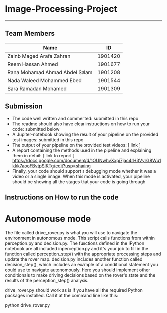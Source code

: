 # Image-Processing-Project
--------------------------------------------------------------------------------------------------------------------------------------------------------
## Team Members

Name              | ID
------------------|---------------
Zainb Maged Arafa Zahran|1901420
Reem Hassan Ahmed |1901677
Rana Mohamad Ahmad Abdel Salam |1901208
Nada Waleed Mohammed Ebed| 1901544
Sara Ramadan Mohamed |1901309


## Submission

- The code well written and commented:
submitted in this repo
- The readme should also have clear instructions on how to run your code:
submitted below
- A Jupiter-notebook showing the result of your pipeline on the provided test images:
submitted in this repo
- The output of your pipeline on the provided test videos:
[ link ]
- A report containing the methods used in the pipeline and explaining them in detail:
[ link to report ] https://docs.google.com/document/d/1OUNwhvXxpj7jac4rH3VyrG8Wu1kkk7aooFBvtpSIKTg/edit?usp=sharing
- Finally, your code should support a debugging mode whether it was a video or a single image.
When this mode is activated, your pipeline should be showing all the stages that your code is
going through

## Instructions on How to run the code
#  Autonomouse mode

The file called drive_rover.py is what you will use to navigate the environment in autonomous mode. This script calls functions from within perception.py and decision.py. The functions defined in the IPython notebook are all included inperception.py and it's your job to fill in the function called perception_step() with the appropriate processing steps and update the rover map. decision.py includes another function called decision_step(), which includes an example of a conditional statement you could use to navigate autonomously. Here you should implement other conditionals to make driving decisions based on the rover's state and the results of the perception_step() analysis.

drive_rover.py should work as is if you have all the required Python packages installed. Call it at the command line like this:

python drive_rover.py
